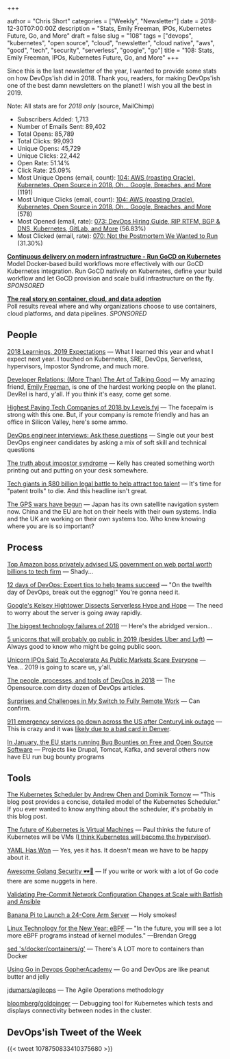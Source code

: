 +++

author = "Chris Short"
categories = ["Weekly", "Newsletter"]
date = 2018-12-30T07:00:00Z
description = "Stats, Emily Freeman, IPOs, Kubernetes Future, Go, and More"
draft = false
slug = "108"
tags = ["devops", "kubernetes", "open source", "cloud", "newsletter", "cloud native", "aws", "gocd", "tech", "security", "serverless", "google", "go"]
title = "108: Stats, Emily Freeman, IPOs, Kubernetes Future, Go, and More"
+++

Since this is the last newsletter of the year, I wanted to provide some stats on how DevOps'ish did in 2018. Thank you, readers, for making DevOps'ish one of the best damn newsletters on the planet! I wish you all the best in 2019.

Note: All stats are for *2018 only* (source, MailChimp)

* Subscribers Added: 1,713
* Number of Emails Sent: 89,402
* Total Opens: 85,789
* Total Clicks: 99,093
* Unique Opens: 45,729
* Unique Clicks: 22,442
* Open Rate: 51.14%
* Click Rate: 25.09%
* Most Unique Opens (email, count): [104: AWS (roasting Oracle), Kubernetes, Open Source in 2018, Oh... Google, Breaches, and More](https://devopsish.com/104/) (1191)
* Most Unique Clicks (email, count): [104: AWS (roasting Oracle), Kubernetes, Open Source in 2018, Oh... Google, Breaches, and More](https://devopsish.com/104/) (578)
* Most Opened (email, rate): [073: DevOps Hiring Guide, RIP RTFM, BGP & DNS, Kubernetes, GitLab, and More](https://devopsish.com/073/) (56.83%)
* Most Clicked (email, rate): [070: Not the Postmortem We Wanted to Run](https://devopsish.com/070/) (31.30%)

[**Continuous delivery on modern infrastructure - Run GoCD on Kubernetes**](https://www.gocd.org/kubernetes)  
Model Docker-based build workflows more effectively with our GoCD Kubernetes integration. Run GoCD natively on Kubernetes, define your build workflow and let GoCD provision and scale build infrastructure on the fly. *SPONSORED*

[**The real story on container, cloud, and data adoption**](https://www.oreilly.com/pub/cpc/175842)  
Poll results reveal where and why organizations choose to use containers, cloud platforms, and data pipelines. *SPONSORED*


## People

[2018 Learnings, 2019 Expectations](https://chrisshort.net/2018-learnings-2019-expectations/) — What I learned this year and what I expect next year. I touched on Kubernetes, SRE, DevOps, Serverless, hypervisors, Impostor Syndrome, and much more.

[Developer Relations: (More Than) The Art of Talking Good](https://emilyfreeman.io/blog/developer-relations-more-than-the-art-of-talking-good) — My amazing friend, [Emily Freeman](https://emilyfreeman.io/), is one of the hardest working people on the planet. DevRel is hard, y'all. If you think it's easy, come get some.

[Highest Paying Tech Companies of 2018 by Levels.fyi](https://www.levels.fyi/2018/) — The facepalm is strong with this one. But, if your company is remote friendly and has an office in Silicon Valley, here's some ammo.

[DevOps engineer interviews: Ask these questions](https://enterprisersproject.com/article/2018/12/hiring-devops-engineer-ask-these-questions) — Single out your best DevOps engineer candidates by asking a mix of soft skill and technical questions

[The truth about impostor syndrome](https://dev.to/kelly/the-truth-about-impostor-syndrome-165h) — Kelly has created something worth printing out and putting on your desk somewhere.

[Tech giants in $80 billion legal battle to help attract top talent](https://www.cnbc.com/2018/12/26/tech-giants-in-80-billion-legal-battle-to-help-attract-top-talent.html) — It's time for "patent trolls" to die. And this headline isn't great.

[The GPS wars have begun](https://techcrunch.com/2018/12/21/the-gps-wars-have-begun/) — Japan has its own satellite navigation system now. China and the EU are hot on their heels with their own systems. India and the UK are working on their own systems too. Who knew knowing where you are is so important?

## Process

[Top Amazon boss privately advised US government on web portal worth billions to tech firm](https://www.theguardian.com/technology/2018/dec/26/amazon-anne-rung-government-services-authority) — Shady...

[12 days of DevOps: Expert tips to help teams succeed](https://enterprisersproject.com/article/2018/12/12-days-devops-expert-tips-how-help-teams-succeed) — "On the twelfth day of DevOps, break out the eggnog!" You're gonna need it.

[Google's Kelsey Hightower Dissects Serverless Hype and Hope](https://thenewstack.io/googles-kelsey-hightower-dissects-serverless-hype-and-hope/) — The need to worry about the server is going away rapidly.

[The biggest technology failures of 2018](https://www.technologyreview.com/s/612646/the-biggest-technology-failures-of-2018/) — Here's the abridged version...

[5 unicorns that will probably go public in 2019 (besides Uber and Lyft)](https://techcrunch.com/2018/12/23/5-unicorns-that-will-probably-go-public-in-2019-besides-uber-and-lyft/) — Always good to know who might be going public soon.

[Unicorn IPOs Said To Accelerate As Public Markets Scare Everyone](https://news.crunchbase.com/news/unicorn-ipos-said-to-accelerate-as-public-markets-scare-everyone/) — Yea... 2019 is going to scare us, y'all.

[The people, processes, and tools of DevOps in 2018](https://opensource.com/article/18/12/top-devops) — The Opensource.com dirty dozen of DevOps articles.

[Surprises and Challenges in My Switch to Fully Remote Work](https://auth0.com/blog/surprises-in-my-switch-to-remote-work/) — Can confirm.

[911 emergency services go down across the US after CenturyLink outage](https://techcrunch.com/2018/12/28/911-service-outage-centurylink/) — This is crazy and it was [likely due to a bad card in Denver](https://www.geekwire.com/2018/report-huge-centurylink-outage-caused-bad-networking-card-colorado/).

[In January, the EU starts running Bug Bounties on Free and Open Source Software](https://juliareda.eu/2018/12/eu-fossa-bug-bounties/) — Projects like Drupal, Tomcat, Kafka, and several others now have EU run bug bounty programs

## Tools

[The Kubernetes Scheduler by Andrew Chen and Dominik Tornow](https://medium.com/@dominik.tornow/the-kubernetes-scheduler-cd429abac02f) — "This blog post provides a concise, detailed model of the Kubernetes Scheduler." If you ever wanted to know anything about the scheduler, it's probably in this blog post.

[The future of Kubernetes is Virtual Machines](https://tech.paulcz.net/blog/future-of-kubernetes-is-virtual-machines/) — Paul thinks the future of Kubernetes will be VMs ([I think Kubernetes will become the hypervisor](https://chrisshort.net/2018-learnings-2019-expectations/)).

[YAML Has Won](https://medium.com/@robmuh/yaml-has-won-ba5dae37e740) — Yes, yes it has. It doesn't mean we have to be happy about it.

[Awesome Golang Security 🕶🔐](https://dev.to/streichsbaer/awesome-golang-security--4d7) — If you write or work with a lot of Go code there are some nuggets in here.

[Validating Pre-Commit Network Configuration Changes at Scale with Batfish and Ansible](https://www.ansible.com/resources/webinars-training/validating-pre-commit-network-configuration-changes-at-scale-with-batfish-ansible)

[Banana Pi to Launch a 24-Core Arm Server](https://www.cnx-software.com/2018/12/26/banana-pi-24-core-arm-server/) — Holy smokes!

[Linux Technology for the New Year: eBPF](https://thenewstack.io/linux-technology-for-the-new-year-ebpf/) — "In the future, you will see a lot more eBPF programs instead of kernel modules." —Brendan Gregg

[sed 's/docker/containers/g'](https://opensource.com/article/18/12/sed-sdockercontainersg) — There's A LOT more to containers than Docker

[Using Go in Devops GopherAcademy](https://blog.gopheracademy.com/advent-2018/go-devops/) — Go and DevOps are like peanut butter and jelly

[jdumars/agileops](https://github.com/jdumars/agileops) — The Agile Operations methodology

[bloomberg/goldpinger](https://github.com/bloomberg/goldpinger) — Debugging tool for Kubernetes which tests and displays connectivity between nodes in the cluster.

## DevOps'ish Tweet of the Week

{{< tweet 1078750833410375680 >}}
